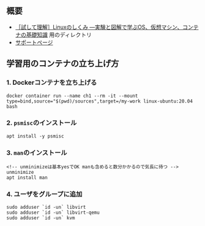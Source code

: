 概要
---
- [［試して理解］Linuxのしくみ ―実験と図解で学ぶOS、仮想マシン、コンテナの基礎知識](https://gihyo.jp/book/2022/978-4-297-13148-7) 用のディレクトリ
- [サポートページ](https://gihyo.jp/book/2022/978-4-297-13148-7/support)

学習用のコンテナの立ち上げ方
---
### 1.  Dockerコンテナを立ち上げる
```
docker container run --name ch1 --rm -it --mount type=bind,source="$(pwd)/sources",target=/my-work linux-ubuntu:20.04 bash
```

### 2. `psmisc`のインストール
```
apt install -y psmisc
```

### 3. `man`のインストール
```
<!-- unminimizeは基本yesでOK manも含めると数分かかるので気長に待つ -->
unminimize
apt install man
```

### 4. ユーザをグループに追加
```
sudo adduser `id -un` libvirt
sudo adduser `id -un` libvirt-qemu
sudo adduser `id -un` kvm
```